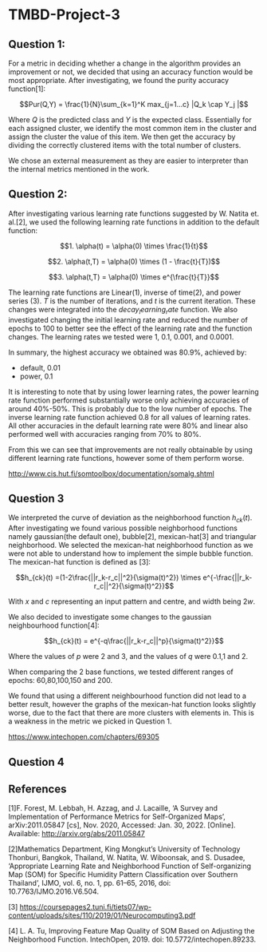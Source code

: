 # TMBD-Project-3

## Question 1:

For a metric in deciding whether a change in the algorithm provides an improvement or not, we decided that using an 
accuracy function would be most appropriate. After investigating, we found the purity accuracy function[1]:

$$Pur(Q,Y) = \frac{1}{N}\sum_{k=1}^K max_{j=1...c} |Q_k \cap Y_j |$$

Where $Q$ is the predicted class and $Y$ is the expected class. Essentially for each assigned cluster, we identify the most
common item in the cluster and assign the cluster the value of this item. We then get the accuracy by 
dividing the correctly clustered items with the total number of clusters. 

We chose an external measurement as they are easier to interpreter than the internal metrics mentioned in the work.

## Question 2:

After investigating various learning rate functions suggested by W. Natita et. al.[2], we used the following learning 
rate functions in addition to the default function:

$$1. \alpha(t) = \alpha(0) \times \frac{1}{t}$$

$$2. \alpha(t,T) = \alpha(0) \times (1 - \frac{t}{T})$$

$$3. \alpha(t,T) = \alpha(0) \times e^{\frac{t}{T}}$$

The learning rate functions are Linear(1), inverse of time(2), and power series (3). $T$ is the number of iterations, 
and $t$ is the current iteration. These changes were integrated into the $decay_learning_rate$ function. We also 
investigated changing the initial learning rate and reduced the number of epochs to 100 to better see the effect of the 
learning rate and the function changes. The learning rates we tested were 1, 0.1, 0.001, and 0.0001.

In summary, the highest accuracy we obtained was 80.9\%, achieved by:
- default, 0.01
- power, 0.1

It is interesting to note that by using lower learning rates, the power learning rate function performed substantially
worse only achieving accuracies of around 40\%-50\%. This is probably due to the low number of epochs. The inverse 
learning rate function achieved 0.8 for all values of learning rates. All other accuracies in the default learning rate 
were 80\% and linear also performed well with accuracies ranging from 70\% to 80\%.

From this we can see that improvements are not really obtainable by using different learning rate functions, however 
some of them perform worse. 


http://www.cis.hut.fi/somtoolbox/documentation/somalg.shtml

## Question 3
We interpreted the curve of deviation as the neighborhood function $h_{ck}(t)$. After investigating we found various 
possible neighborhood functions namely gaussian(the default one), bubble[2], mexican-hat[3] and triangular neighborhood.
We selected the mexican-hat neighborhood function as we were not able to understand how to implement the simple bubble 
function. The mexican-hat function is defined as [3]:

$$h_{ck}(t) =(1-2\frac{||r_k-r_c||^2}{\sigma(t)^2}) \times e^{-\frac{||r_k-r_c||^2}{\sigma(t)^2}}$$

With $x$ and $c$ representing an input pattern and centre, and width being $2w$. 

We also decided to investigate some changes to the gaussian neighbourhood function[4]:

$$h_{ck}(t) = e^{-q\frac{||r_k-r_c||^p}{\sigma(t)^2}}$$

Where the values of $p$ were  2 and 3, and the values of $q$ were 0.1,1 and 2.

When comparing the 2 base functions, we tested different ranges of epochs: 60,80,100,150 and 200.

We found that using a different neighbourhood function did not lead to a better result, however the graphs of the 
mexican-hat function looks slightly worse, due to the fact that there are more clusters with elements in. This is a 
weakness in the metric we picked in Question 1. 

https://www.intechopen.com/chapters/69305


## Question 4




## References

[1]F. Forest, M. Lebbah, H. Azzag, and J. Lacaille, ‘A Survey and Implementation of Performance Metrics for Self-Organized Maps’, arXiv:2011.05847 [cs], Nov. 2020, Accessed: Jan. 30, 2022. [Online]. Available: http://arxiv.org/abs/2011.05847

[2]Mathematics Department, King Mongkut’s University of Technology Thonburi, Bangkok, Thailand, W. Natita, W. Wiboonsak, and S. Dusadee, ‘Appropriate Learning Rate and Neighborhood Function of Self-organizing Map (SOM) for Specific Humidity Pattern Classification over Southern Thailand’, IJMO, vol. 6, no. 1, pp. 61–65, 2016, doi: 10.7763/IJMO.2016.V6.504.

[3] https://coursepages2.tuni.fi/tiets07/wp-content/uploads/sites/110/2019/01/Neurocomputing3.pdf

[4] L. A. Tu, Improving Feature Map Quality of SOM Based on Adjusting the Neighborhood Function. IntechOpen, 2019. doi: 10.5772/intechopen.89233.
